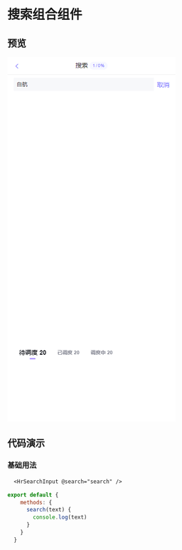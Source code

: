 # 搜索组合组件

## 预览

![本地路径](../assets/images/hr-search-input.png)

## 代码演示

### 基础用法

```vue
  <HrSearchInput @search="search" />
```

```javascript
export default {
    methods: {
      search(text) {
        console.log(text)
      }
    }
  }
```